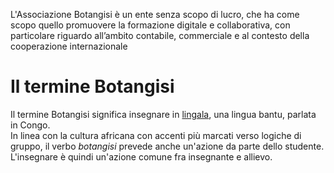 L'Associazione Botangisi è un ente senza scopo di lucro, che ha come scopo quello promuovere la formazione digitale e collaborativa, con particolare riguardo all’ambito contabile, commerciale e al contesto della cooperazione internazionale

# Il termine Botangisi

Il termine Botangisi significa insegnare in [lingala](https://it.wikipedia.org/wiki/Lingua_lingala), una lingua bantu, parlata in Congo.  
In linea con la cultura africana con accenti più marcati verso logiche di gruppo, il verbo *botangisi* prevede anche un'azione da parte dello studente. L'insegnare è quindi un'azione comune fra insegnante e allievo. 

